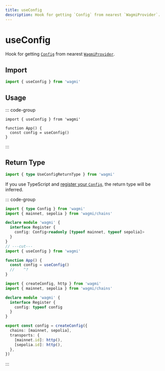 ```yaml
---
title: useConfig
description: Hook for getting `Config` from nearest `WagmiProvider`.
---
```


# useConfig

Hook for getting [`Config`](/react/api/createConfig#config) from nearest [`WagmiProvider`](/react/api/WagmiProvider).

## Import

```ts
import { useConfig } from 'wagmi'
```

## Usage

::: code-group
```tsx [index.tsx]
import { useConfig } from 'wagmi'

function App() {
  const config = useConfig()
}
```

:::

## Return Type

```ts
import { type UseConfigReturnType } from 'wagmi'
```

If you use TypeScript and [register your `Config`](/react/typescript#register-config), the return type will be inferred.

::: code-group
```ts twoslash [index.tsx]
import { type Config } from 'wagmi'
import { mainnet, sepolia } from 'wagmi/chains'

declare module 'wagmi' {
  interface Register {
    config: Config<readonly [typeof mainnet, typeof sepolia]>
  }
}
// ---cut---
import { useConfig } from 'wagmi'

function App() {
  const config = useConfig()
  //    ^?
}
```

```ts [config.ts]
import { createConfig, http } from 'wagmi'
import { mainnet, sepolia } from 'wagmi/chains'

declare module 'wagmi' {
  interface Register {
    config: typeof config
  }
}

export const config = createConfig({
  chains: [mainnet, sepolia],
  transports: {
    [mainnet.id]: http(),
    [sepolia.id]: http(),
  },
})
```

:::
